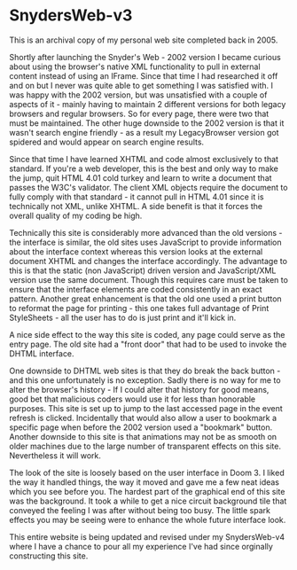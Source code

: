 # SnydersWeb-v3
This is an archival copy of my personal web site completed back in 2005.

Shortly after launching the Snyder's Web - 2002 version I became curious about using the browser's native XML functionality to pull in external content instead of using an IFrame. Since that time I had researched it off and on but I never was quite able to get something I was satisfied with. I was happy with the 2002 version, but was unsatisfied with a couple of aspects of it - mainly having to maintain 2 different versions for both legacy browsers and regular browsers. So for every page, there were two that must be maintained. The other huge downside to the 2002 version is that it wasn't search engine friendly - as a result my LegacyBrowser version got spidered and would appear on search engine results.

Since that time I have learned XHTML and code almost exclusively to that standard. If you're a web developer, this is the best and only way to make the jump, quit HTML 4.01 cold turkey and learn to write a document that passes the W3C's validator. The client XML objects require the document to fully comply with that standard - it cannot pull in HTML 4.01 since it is technically not XML, unlike XHTML. A side benefit is that it forces the overall quality of my coding be high.

Technically this site is considerably more advanced than the old versions - the interface is similar, the old sites uses JavaScript to provide information about the interface context whereas this version looks at the external document XHTML and changes the interface accordingly. The advantage to this is that the static (non JavaScript) driven version and JavaScript/XML version use the same document. Though this requires care must be taken to ensure that the interface elements are coded consistently in an exact pattern. Another great enhancement is that the old one used a print button to reformat the page for printing - this one takes full advantage of Print StyleSheets - all the user has to do is just print and it'll kick in.

A nice side effect to the way this site is coded, any page could serve as the entry page. The old site had a "front door" that had to be used to invoke the DHTML interface.

One downside to DHTML web sites is that they do break the back button - and this one unfortunately is no exception. Sadly there is no way for me to alter the browser's history - If I could alter that history for good means, good bet that malicious coders would use it for less than honorable purposes. This site is set up to jump to the last accessed page in the event refresh is clicked. Incidentally that would also allow a user to bookmark a specific page when before the 2002 version used a "bookmark" button. Another downside to this site is that animations may not be as smooth on older machines due to the large number of transparent effects on this site. Nevertheless it will work.

The look of the site is loosely based on the user interface in Doom 3. I liked the way it handled things, the way it moved and gave me a few neat ideas which you see before you. The hardest part of the graphical end of this site was the background. It took a while to get a nice circuit background tile that conveyed the feeling I was after without being too busy. The little spark effects you may be seeing were to enhance the whole future interface look.

This entire website is being updated and revised under my SnydersWeb-v4 where I have a chance to pour all my experience I've had since orginally constructing this site.
